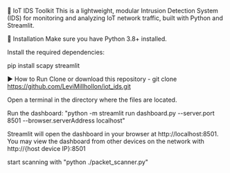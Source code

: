 📡 IoT IDS Toolkit
This is a lightweight, modular Intrusion Detection System (IDS) for monitoring and analyzing IoT network traffic, built with Python and Streamlit.


🔧 Installation
Make sure you have Python 3.8+ installed.

Install the required dependencies:

pip install scapy streamlit


▶️ How to Run
Clone or download this repository - git clone https://github.com/LeviMillhollon/iot_ids.git

Open a terminal in the directory where the files are located.

Run the dashboard:
"python -m streamlit run dashboard.py --server.port 8501 --browser.serverAddress localhost"

Streamlit will open the dashboard in your browser at http://localhost:8501. 
You may view the dashboard from other devices on the network with http://{host device IP}:8501

start scanning with "python ./packet_scanner.py"
